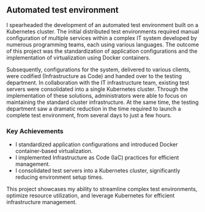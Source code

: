 [//]: # (File: ~/Resume/Projects/Forcom/TestEnvironment.md)
[//]: # (Author: Mateusz Bryll)
[//]: # (Version: 1.0.0)

## Automated test environment

I spearheaded the development of an automated test environment built on a Kubernetes cluster.
The initial distributed test environments required manual configuration of multiple services
within a complex IT system developed by numerous programming teams, each using various languages.
The outcome of this project was the standardization of application configurations and the
implementation of virtualization using Docker containers.

Subsequently, configurations for the system, delivered to various clients, were codified
(Infrastructure as Code) and handed over to the testing department. In collaboration with the IT
infrastructure team, existing test servers were consolidated into a single Kubernetes cluster.
Through the implementation of these solutions, administrators were able to focus on maintaining
the standard cluster infrastructure. At the same time, the testing department saw a dramatic
reduction in the time required to launch a complete test environment, from several days to just
a few hours.

### Key Achievements

* I standardized application configurations and introduced Docker container-based virtualization.
* I implemented Infrastructure as Code (IaC) practices for efficient management.
* I consolidated test servers into a Kubernetes cluster, significantly reducing environment setup times.

This project showcases my ability to streamline complex test environments, optimize resource utilization, and leverage Kubernetes for efficient infrastructure management.

[//]: # (========= End of file =========)
